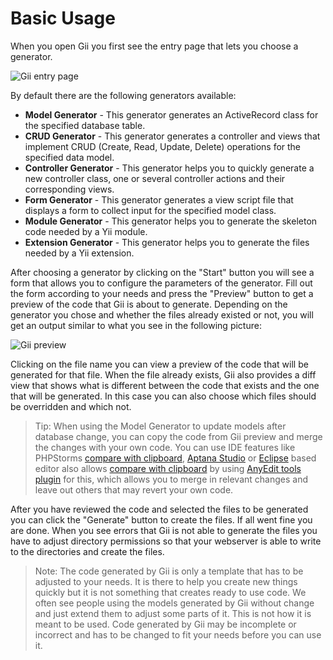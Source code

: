 Basic Usage
===========

When you open Gii you first see the entry page that lets you choose a generator.

![Gii entry page](images/gii-entry.png)

By default there are the following generators available:

- **Model Generator** - This generator generates an ActiveRecord class for the specified database table.
- **CRUD Generator** - This generator generates a controller and views that implement CRUD (Create, Read, Update, Delete)
  operations for the specified data model.
- **Controller Generator** - This generator helps you to quickly generate a new controller class, one or several
  controller actions and their corresponding views.
- **Form Generator** - This generator generates a view script file that displays a form to collect input for the
  specified model class.
- **Module Generator** - This generator helps you to generate the skeleton code needed by a Yii module.
- **Extension Generator** - This generator helps you to generate the files needed by a Yii extension.

After choosing a generator by clicking on the "Start" button you will see a form that allows you to configure the
parameters of the generator. Fill out the form according to your needs and press the "Preview" button to get a
preview of the code that Gii is about to generate. Depending on the generator you chose and whether the files
already existed or not, you will get an output similar to what you see in the following picture:

![Gii preview](images/gii-preview.png)

Clicking on the file name you can view a preview of the code that will be generated for that file.
When the file already exists, Gii also provides a diff view that shows what is different between the code that exists
and the one that will be generated. In this case you can also choose which files should be overridden and which not.

> Tip: When using the Model Generator to update models after database change, you can copy the code from Gii preview
  and merge the changes with your own code. You can use IDE features like PHPStorms
  [compare with clipboard](https://www.jetbrains.com/help/phpstorm/comparing-files-and-folders.html), [Aptana Studio](http://www.aptana.com/products/studio3/download) or [Eclipse](https://www.eclipse.org/pdt/) based editor also allows [compare with clipboard](https://andrei.gmxhome.de/anyedit/examples.html) by using [AnyEdit tools plugin](https://andrei.gmxhome.de/anyedit/) for this, which allows you to merge in relevant changes and leave out others that may revert your own code.
  

After you have reviewed the code and selected the files to be generated you can click the "Generate" button to create
the files. If all went fine you are done. When you see errors that Gii is not able to generate the files you have to
adjust directory permissions so that your webserver is able to write to the directories and create the files.

> Note: The code generated by Gii is only a template that has to be adjusted to your needs. It is there
  to help you create new things quickly but it is not something that creates ready to use code.
  We often see people using the models generated by Gii without change and just extend them to adjust
  some parts of it. This is not how it is meant to be used. Code generated by Gii may be incomplete or incorrect
  and has to be changed to fit your needs before you can use it.
  
